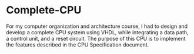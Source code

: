 # Complete-CPU

For my computer organization and architecture course, I had to design and develop a complete CPU system using VHDL, while integrating a data path, a control unit, and a reset circuit. The purpose of this CPU is to implement the features described in the CPU Specification document.
